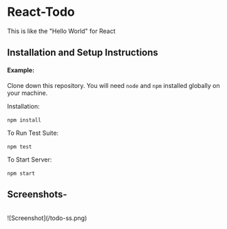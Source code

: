 # React-Todo
This is like the "Hello World" for React
## Installation and Setup Instructions

#### Example:  

Clone down this repository. You will need `node` and `npm` installed globally on your machine.  

Installation:

`npm install`  

To Run Test Suite:  

`npm test`  

To Start Server:

`npm start`  

<h2>Screenshots- </h2><br>
![Screenshot](/todo-ss.png)